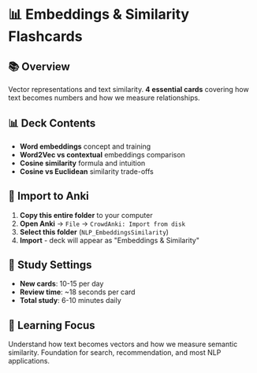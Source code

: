 # 📊 Embeddings & Similarity Flashcards

## 📚 Overview
Vector representations and text similarity. **4 essential cards** covering how text becomes numbers and how we measure relationships.

## 📊 Deck Contents
- **Word embeddings** concept and training
- **Word2Vec vs contextual** embeddings comparison
- **Cosine similarity** formula and intuition
- **Cosine vs Euclidean** similarity trade-offs

## 🚀 Import to Anki
1. **Copy this entire folder** to your computer
2. **Open Anki** → `File` → `CrowdAnki: Import from disk`
3. **Select this folder** (`NLP_EmbeddingsSimilarity`)
4. **Import** - deck will appear as "Embeddings & Similarity"

## 📱 Study Settings
- **New cards**: 10-15 per day
- **Review time**: ~18 seconds per card
- **Total study**: 6-10 minutes daily

## 🎯 Learning Focus
Understand how text becomes vectors and how we measure semantic similarity. Foundation for search, recommendation, and most NLP applications.
